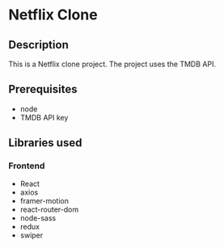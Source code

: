 # Netflix Clone

## Description

This is a Netflix clone project. The project uses the TMDB API.

## Prerequisites
- node
- TMDB API key

## Libraries used

### Frontend
- React
- axios
- framer-motion
- react-router-dom
- node-sass
- redux
- swiper
